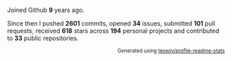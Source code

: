 Joined Github **9** years ago.

Since then I pushed **2601** commits, opened **34** issues, submitted **101** pull requests, received **618** stars across **194** personal projects and contributed to **33** public repositories.

<p align="right"><sub>Generated using <a href="https://github.com/marketplace/actions/profile-readme-stats">teoxoy/profile-readme-stats</a></sub></p>
